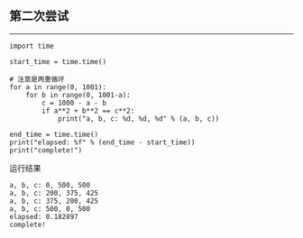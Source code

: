 ## 第二次尝试
---

    import time

    start_time = time.time()

    # 注意是两重循环
    for a in range(0, 1001):
        for b in range(0, 1001-a):
            c = 1000 - a - b
            if a**2 + b**2 == c**2:
                print("a, b, c: %d, %d, %d" % (a, b, c))

    end_time = time.time()
    print("elapsed: %f" % (end_time - start_time))
    print("complete!")

运行结果

    a, b, c: 0, 500, 500
    a, b, c: 200, 375, 425
    a, b, c: 375, 200, 425
    a, b, c: 500, 0, 500
    elapsed: 0.182897
    complete!
